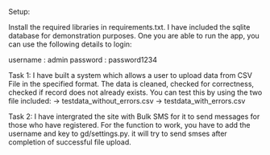 Setup:

Install the required libraries in requirements.txt.
I have included the sqlite database for demonstration purposes.
One you are able to run the app, you can use the following details to login:

username : admin
password : password1234

Task 1:
I have built a system which allows a user to upload data from CSV File in the specified
format. The data is cleaned, checked for correctness, checked if record does not already exists. You
can test this by using the two file included:
	-> testdata_without_errors.csv
	-> testdata_with_errors.csv


Task 2:
I have intergrated the site with Bulk SMS for it to send messages for those who have registered.
For the function to work, you have to add the username and key to gd/settings.py. it will try to send smses after completion of successful file upload. 
